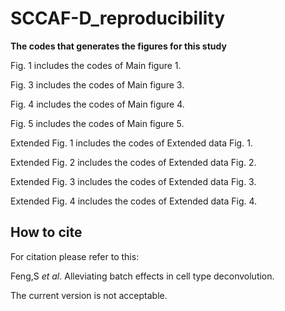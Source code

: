SCCAF-D_reproducibility
======
**The codes that generates the figures for this study**

Fig. 1 includes the codes of Main figure 1.

Fig. 3 includes the codes of Main figure 3.

Fig. 4 includes the codes of Main figure 4.

Fig. 5 includes the codes of Main figure 5.

Extended Fig. 1 includes the codes of Extended data Fig. 1.

Extended Fig. 2 includes the codes of Extended data Fig. 2.

Extended Fig. 3 includes the codes of Extended data Fig. 3.

Extended Fig. 4 includes the codes of Extended data Fig. 4.

How to cite
-----
For citation please refer to this:

Feng,S *et al*. Alleviating batch effects in cell type deconvolution.

The current version is not acceptable.
